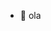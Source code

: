 - 👋 ola 
<!---
marianariisa/marianariisa is a ✨ special ✨ repository because its `README.md` (this file) appears on your GitHub profile.
You can click the Preview link to take a look at your changes.
--->
